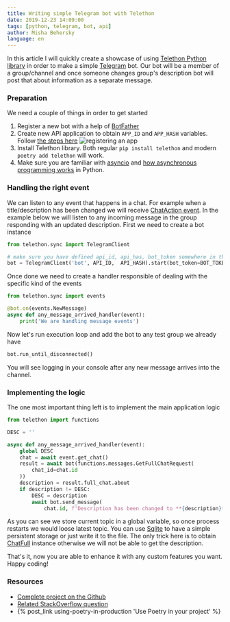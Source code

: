 ```yaml
---
title: Writing simple Telegram bot with Telethon
date: 2019-12-23 14:09:00
tags: [python, telegram, bot, api]
author: Misha Behersky
language: en
---
```


In this article I will quickly create a showcase of using [Telethon Python library](https://docs.telethon.dev/en/latest/) in order to make a simple [Telegram](https://telegram.org/) bot. Our bot will be a member of a group/channel and once someone changes group's description bot will post that about information as a separate message.

### Preparation
We need a couple of things in order to get started
1. Register a new bot with a help of [BotFather](https://core.telegram.org/bots#6-botfather)
2. Create new API application to obtain `APP_ID` and `APP_HASH` variables. Follow [the steps here](https://docs.telethon.dev/en/latest/basic/signing-in.html)
![registering an app](/old/article/e5d53b14217b3ba28d50cd0263835238.png)
3. Install Telethon library. Both regular `pip install telethon` and modern `poetry add telethon` will work.
4. Make sure you are familiar with [asyncio](https://docs.python.org/3/library/asyncio.html) and [how asynchronous programming works](https://realpython.com/async-io-python/) in Python.

### Handling the right event
We can listen to any event that happens in a chat. For example when a title/description has been changed we will receive [ChatAction event](https://docs.telethon.dev/en/latest/quick-references/events-reference.html#chataction). In the example below we will listen to any incoming message in the group responding with an updated description. First we need to create a bot instance


```python
from telethon.sync import TelegramClient

# make sure you have defined api_id, api_has, bot_token somewhere in the code
bot = TelegramClient('bot', API_ID,  API_HASH).start(bot_token=BOT_TOKEN)
```

Once done we need to create a handler responsible of dealing with the specific kind of the events

```python
from telethon.sync import events

@bot.on(events.NewMessage)
async def any_message_arrived_handler(event):
    print('We are handling message events')
```

Now let's run execution loop and add the bot to any test group we already have

```python
bot.run_until_disconnected()
```

You will see logging in your console after any new message arrives into the channel.

### Implementing the logic
The one most important thing left is to implement the main application logic

```python
from telethon import functions

DESC = ''

async def any_message_arrived_handler(event):
    global DESC
    chat = await event.get_chat()
    result = await bot(functions.messages.GetFullChatRequest(
        chat_id=chat.id
    ))
    description = result.full_chat.about
    if description != DESC:
        DESC = description
        await bot.send_message(
            chat.id, f'Description has been changed to **{description}**')
```

As you can see we store current topic in a global variable, so once process restarts we would loose latest topic. You can use [Sqlite](https://docs.python.org/3.9/library/sqlite3.html) to have a simple persistent storage or just write it to the file. The only trick here is to obtain [ChatFull](https://tl.telethon.dev/constructors/chat_full.html) instance otherwise we will not be able to get the description.

That's it, now you are able to enhance it with any custom features you want. Happy coding!

### Resources
* [Complete project on the Github](https://github.com/bmwant/tabtab)
* [Related StackOverflow question](https://stackoverflow.com/questions/48432287/how-to-get-telegrams-channel-description-in-telethon)
* {% post_link using-poetry-in-production 'Use Poetry in your project' %}
